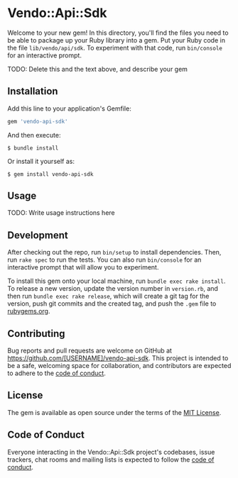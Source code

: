 # Vendo::Api::Sdk

Welcome to your new gem! In this directory, you'll find the files you need to be able to package up your Ruby library into a gem. Put your Ruby code in the file `lib/vendo/api/sdk`. To experiment with that code, run `bin/console` for an interactive prompt.

TODO: Delete this and the text above, and describe your gem

## Installation

Add this line to your application's Gemfile:

```ruby
gem 'vendo-api-sdk'
```

And then execute:

    $ bundle install

Or install it yourself as:

    $ gem install vendo-api-sdk

## Usage

TODO: Write usage instructions here

## Development

After checking out the repo, run `bin/setup` to install dependencies. Then, run `rake spec` to run the tests. You can also run `bin/console` for an interactive prompt that will allow you to experiment.

To install this gem onto your local machine, run `bundle exec rake install`. To release a new version, update the version number in `version.rb`, and then run `bundle exec rake release`, which will create a git tag for the version, push git commits and the created tag, and push the `.gem` file to [rubygems.org](https://rubygems.org).

## Contributing

Bug reports and pull requests are welcome on GitHub at https://github.com/[USERNAME]/vendo-api-sdk. This project is intended to be a safe, welcoming space for collaboration, and contributors are expected to adhere to the [code of conduct](https://github.com/[USERNAME]/vendo-api-sdk/blob/master/CODE_OF_CONDUCT.md).

## License

The gem is available as open source under the terms of the [MIT License](https://opensource.org/licenses/MIT).

## Code of Conduct

Everyone interacting in the Vendo::Api::Sdk project's codebases, issue trackers, chat rooms and mailing lists is expected to follow the [code of conduct](https://github.com/[USERNAME]/vendo-api-sdk/blob/master/CODE_OF_CONDUCT.md).
